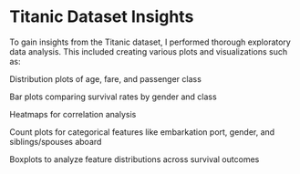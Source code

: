# Titanic Dataset Insights

To gain insights from the Titanic dataset, I performed thorough exploratory data analysis. This included creating various plots and visualizations such as:

Distribution plots of age, fare, and passenger class

Bar plots comparing survival rates by gender and class

Heatmaps for correlation analysis

Count plots for categorical features like embarkation port, gender, and siblings/spouses aboard

Boxplots to analyze feature distributions across survival outcomes
